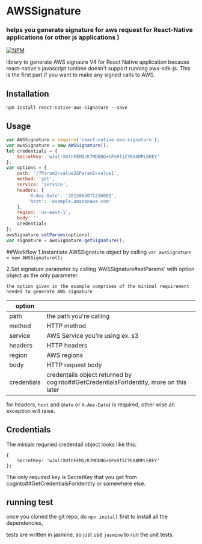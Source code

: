 # AWSSignature
### helps you generate signature for aws request for React-Native applications (or other js applications )
[![NPM](https://nodei.co/npm/react-native-aws-signature.png)](https://nodei.co/npm/react-native-aws-signature/)

library to generate AWS signaure V4 for React Native application because react-native's javascript runtime doesn't support running aws-sdk-js.
This is the first part if you want to make any signed calls to AWS.

## Installation
`npm install react-native-aws-signature --save`


## Usage
``` javascript
var AWSSignature = require('react-native-aws-signature');
var awsSignature = new AWSSignature();
let credentials = {
	SecretKey: 'wJalrXUtnFEMI/K7MDENG+bPxRfiCYEXAMPLEKEY'
};
var options = {
	path: '/?Param2=value2&Param1=value1',
    method: 'get',
    service: 'service',
    headers: {
        'X-Amz-Date': '20150830T123600Z',
        'host': 'example.amazonaws.com'
    },
	region: 'us-east-1',
	body: '',
	credentials
};
awsSignature.setParams(options);
var signature = awsSignature.getSignature();
```

##Workflow
1.Instantiate AWSSignature object by calling `var awsSignature = new AWSSignature();`

2.Set signature parameter by calling 'AWSSignature#setParams' with option object as the only parameter.

	the option given in the example comprises of the minimal requirement needed to generate AWS signature

|option| |
|---|---|
|path|the path you're calling|
|method| HTTP method |
|service| AWS Service you're using ex. s3|
|headers| HTTP headers|
|region| AWS regions|
|body| HTTP request body|
|credentials| credentails object returned by coginto##GetCredentialsForIdentity, more on this later|

for headers, `host` and (`date` or `X-Amz-Date`) is required, other wise an exception will raise.

## Credentials
The minials requried credentail object looks like this:
```
{
	SecretKey: 'wJalrXUtnFEMI/K7MDENG+bPxRfiCYEXAMPLEKEY'
};
```

The only required key is SecretKey that you get from coginto##GetCredentialsForIdentity or somewhere else.

## running test
once you cloned the git repo, do `npn install` first to install all the dependencies,

tests are written in jasmine, so just use `jasmine` to run the unit tests.

